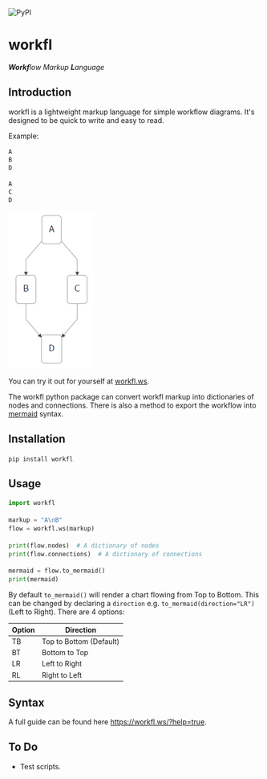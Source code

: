 ![PyPI](https://img.shields.io/pypi/v/workfl.svg)

# workfl

***Workf**low Markup **L**anguage*

## Introduction

workfl is a lightweight markup language for simple workflow diagrams. It's designed to be quick to write and easy to read.

Example:

```workfl
A
B
D

A
C
D
```

![Example](https://raw.githubusercontent.com/Dullage/workfl/master/docs/example.png)

You can try it out for yourself at [workfl.ws](https://workfl.ws).

The workfl python package can convert workfl markup into dictionaries of nodes and connections. There is also a method to export the workflow into [mermaid](https://mermaidjs.github.io/) syntax.

## Installation

`pip install workfl`

## Usage
```python
import workfl

markup = "A\nB"
flow = workfl.ws(markup)

print(flow.nodes)  # A dictionary of nodes
print(flow.connections)  # A dictionary of connections

mermaid = flow.to_mermaid()
print(mermaid)
```

By default `to_mermaid()` will render a chart flowing from Top to Bottom. This can be changed by declaring a `direction` e.g. `to_mermaid(direction="LR")` (Left to Right). There are 4 options:

| Option | Direction |
| -- | -- |
| TB | Top to Bottom (Default) |
| BT | Bottom to Top |
| LR | Left to Right |
| RL | Right to Left |

## Syntax

A full guide can be found here <https://workfl.ws/?help=true>.

## To Do

* Test scripts.
